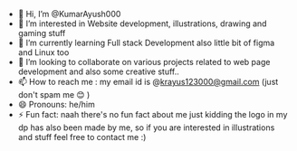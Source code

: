 - 👋 Hi, I’m @KumarAyush000
- 👀 I’m interested in Website development, illustrations, drawing and gaming stuff
- 🌱 I’m currently learning Full stack Development also little bit of figma and Linux too
- 💞️ I’m looking to collaborate on various projects related to web page development and also some creative stuff..
- 📫 How to reach me : my email id is @krayus123000@gmail.com (just don't spam me 😊 )
- 😄 Pronouns: he/him
- ⚡ Fun fact: naah there's no fun fact about me just kidding the logo in my dp has also been made by me, so if you are interested in illustrations and stuff feel free to contact me :)

<!---
KumarAyush000/KumarAyush000 is a ✨ special ✨ repository because its `README.md` (this file) appears on your GitHub profile.
You can click the Preview link to take a look at your changes.
--->
